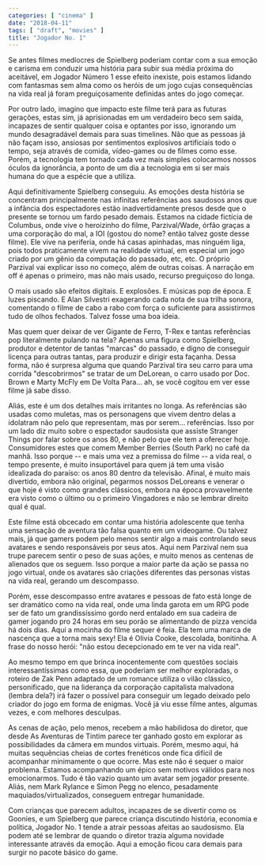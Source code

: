 ```yaml
---
categories: [ "cinema" ]
date: "2018-04-11"
tags: [ "draft", "movies" ]
title: "Jogador No. 1"
---
```

Se antes filmes medíocres de Spielberg poderiam contar com a sua
emoção e carisma em conduzir uma história para subir sua média
próxima do aceitável, em Jogador Número 1 esse efeito inexiste, pois
estamos lidando com fantasmas sem alma como os heróis de um jogo cujas
consequências na vida real já foram preguiçosamente definidas antes
do jogo começar.

Por outro lado, imagino que impacto este filme terá para as futuras
gerações, estas sim, já aprisionadas em um verdadeiro beco sem saída,
incapazes de sentir qualquer coisa e optantes por isso, ignorando um
mundo desagradável demais para suas timelines. Não que as pessoas
já não façam isso, ansiosas por sentimentos explosivos artificiais
todo o tempo, seja através de comida, vídeo-games ou de filmes como
esse. Porém, a tecnologia tem tornado cada vez mais simples colocarmos
nossos óculos da ignorância, a ponto de um dia a tecnologia em si ser
mais humana do que a espécie que a utiliza.

Aqui definitivamente Spielberg conseguiu. As emoções desta história se
concentram principalmente nas infinitas referências aos saudosos anos que
a infância dos espectadores estão inadvertidamente presos desde que o
presente se tornou um fardo pesado demais. Estamos na cidade fictícia
de Columbus, onde vive o heroizinho do filme, Parzival/Wade, órfão
graças a uma corporação do mal, a IOI (gostou do nome? então talvez
goste desse filme). Ele vive na periferia, onde há casas apinhadas,
mas ninguém liga, pois todos praticamente vivem na realidade virtual,
em especial um jogo criado por um gênio da computação do passado, etc,
etc. O próprio Parzival vai explicar isso no começo, além de outras
coisas. A narração em off é apenas o primeiro, mas não mais usado,
recurso preguiçoso do longa.

O mais usado são efeitos digitais. E explosões. E músicas pop de
época. E luzes piscando. E Alan Silvestri exagerando cada nota de sua
trilha sonora, comentando o filme de cabo a rabo com força o suficiente
para assistirmos tudo de olhos fechados. Talvez fosse uma boa ideia.

Mas quem quer deixar de ver Gigante de Ferro, T-Rex e tantas referências
pop literalmente pulando na tela? Apenas uma figura como Spielberg,
produtor e detentor de tantas "marcas" do passado, e digno de conseguir
licença para outras tantas, para produzir e dirigir esta façanha. Dessa
forma, não é surpresa alguma que quando Parzival tira seu carro para
uma corrida "descobrirmos" se tratar de um DeLorean, o carro usado por
Doc. Brown e Marty McFly em De Volta Para... ah, se você cogitou em
ver esse filme já sabe disso.

Aliás, este é um dos detalhes mais irritantes no longa. As referências
são usadas como muletas, mas os personagens que vivem dentro delas a
idolatram não pelo que representam, mas por serem... referências. Isso
por um lado diz muito sobre o espectador saudosista que assiste Stranger
Things por falar sobre os anos 80, e não pelo que ele tem a oferecer
hoje. Consumidores estes que comem Member Berries (South Park) no café
da manhã. Isso porque -- e mais uma vez a premissa do filme -- a vida
real, o tempo presente, é muito insuportável para quem já tem uma
visão idealizada do paraíso: os anos 80 dentro da televisão. Afinal,
é muito mais divertido, embora não original, pegarmos nossos DeLoreans
e venerar o que hoje é visto como grandes clássicos, embora na época
provavelmente era visto como o último ou o primeiro Vingadores e não
se lembrar direito qual é qual.

Este filme está obcecado em contar uma história adolescente que tenha
uma sensação de aventura tão falsa quanto em um videogame. Ou talvez
mais, já que gamers podem pelo menos sentir algo a mais controlando
seus avatares e sendo responsáveis por seus atos. Aqui nem Parzival
nem sua trupe parecem sentir o peso de suas ações, e muito menos as
centenas de alienados que os seguem. Isso porque a maior parte da ação
se passa no jogo virtual, onde os avatares são criações diferentes
das personas vistas na vida real, gerando um descompasso.

Porém, esse descompasso entre avatares e pessoas de fato está longe
de ser dramático como na vida real, onde uma linda garota em um RPG
pode ser de fato um grandissíssimo gordo nerd entalado em sua cadeira
de gamer jogando pro 24 horas em seu porão se alimentando de pizza
vencida há dois dias. Aqui a mocinha do filme sequer é feia. Ela
tem uma marca de nascença que a torna mais sexy! Ela é Olivia Cooke,
descolada, bonitinha. A frase do nosso herói: "não estou decepcionado
em te ver na vida real".

Ao mesmo tempo em que brinca inocentemente com questões sociais
interessantíssimas como essa, que poderiam ser melhor exploradas, o
roteiro de Zak Penn adaptado de um romance utiliza o vilão clássico,
personificado, que na liderança da corporação capitalista malvadona
(lembra dela?) irá fazer o possível para conseguir um legado deixado
pelo criador do jogo em forma de enigmas. Você já viu esse filme antes,
algumas vezes, e com melhores desculpas.

As cenas de ação, pelo menos, recebem a mão habilidosa do diretor,
que desde As Aventuras de Tintim parece ter ganhado gosto em explorar
as possibilidades da câmera em mundos virtuais. Porém, mesmo aqui,
há muitas sequências cheias de cortes frenéticos onde fica difícil
de acompanhar minimamente o que ocorre. Mas este não é sequer o
maior problema. Estamos acompanhando um épico sem motivos válidos
para nos emocionarmos. Tudo é tão vazio quanto um avatar sem jogador
presente. Aliás, nem Mark Rylance e Simon Pegg no elenco, pesadamente
maquiados/virtualizados, conseguem entregar humanidade.

Com crianças que parecem adultos, incapazes de se divertir como os
Goonies, e um Spielberg que parece criança discutindo história,
economia e política, Jogador No. 1 tende a atrair pessoas afeitas ao
saudosismo. Ela podem até se lembrar de quando o diretor trazia alguma
novidade interessante através da emoção. Aqui a emoção ficou cara
demais para surgir no pacote básico do game.
